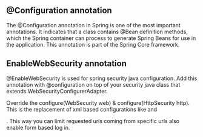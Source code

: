 ## @Configuration annotation

The @Configuration annotation in Spring is one of the most important annotations. It indicates that a class contains @Bean definition methods, which the Spring container can process to generate Spring Beans for use in the application. This annotation is part of the Spring Core framework.

## EnableWebSecurity annotation

@EnableWebSecurity is used for spring security java configuration. Add this annotation with @configuration on top of your security java class that extends WebSecurityConfigurerAdapter.

Override the configure(WebSecurity web) & configure(HttpSecurity http). This is the replacement of xml based configurations like <http> and <form login>. This way you can limit requested urls coming from specific urls also enable form based log in.